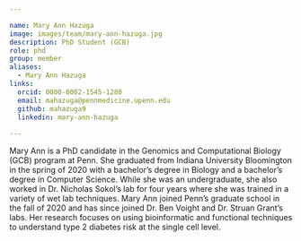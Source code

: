 ```yaml
---

name: Mary Ann Hazuga
image: images/team/mary-ann-hazuga.jpg
description: PhD Student (GCB)
role: phd
group: member
aliases:
  - Mary Ann Hazuga
links:
  orcid: 0000-0002-1545-1280
  email: mahazuga@pennmedicine.upenn.edu
  github: mahazuga9
  linkedin: mary-ann-hazuga
 
---
```


Mary Ann is a PhD candidate in the Genomics and Computational Biology (GCB) program at Penn. She graduated from Indiana University Bloomington in the spring of 2020 with a bachelor’s degree in Biology and a bachelor’s degree in Computer Science. While she was an undergraduate, she also worked in Dr. Nicholas Sokol’s lab for four years where she was trained in a variety of wet lab techniques. Mary Ann joined Penn’s graduate school in the fall of 2020 and has since joined Dr. Ben Voight and Dr. Struan Grant’s labs. Her research focuses on using bioinformatic and functional techniques to understand type 2 diabetes risk at the single cell level.  

